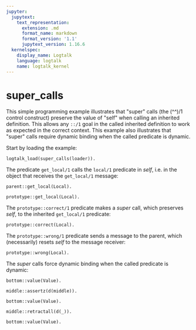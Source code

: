 ```yaml
---
jupyter:
  jupytext:
    text_representation:
      extension: .md
      format_name: markdown
      format_version: '1.1'
      jupytext_version: 1.16.6
  kernelspec:
    display_name: Logtalk
    language: logtalk
    name: logtalk_kernel
---
```


<!--
________________________________________________________________________

This file is part of Logtalk <https://logtalk.org/>  
SPDX-FileCopyrightText: 1998-2025 Paulo Moura <pmoura@logtalk.org>  
SPDX-License-Identifier: Apache-2.0

Licensed under the Apache License, Version 2.0 (the "License");
you may not use this file except in compliance with the License.
You may obtain a copy of the License at

    http://www.apache.org/licenses/LICENSE-2.0

Unless required by applicable law or agreed to in writing, software
distributed under the License is distributed on an "AS IS" BASIS,
WITHOUT WARRANTIES OR CONDITIONS OF ANY KIND, either express or implied.
See the License for the specific language governing permissions and
limitations under the License.
________________________________________________________________________
-->

# super_calls

This simple programming example illustrates that "super" calls (the (^^)/1
control construct) preserve the value of "self" when calling an inherited
definition. This allows any `::/1` goal in the called inherited definition
to work as expected in the correct context. This example also illustrates
that "super" calls require dynamic binding when the called predicate is
dynamic.

Start by loading the example:

```logtalk
logtalk_load(super_calls(loader)).
```

The predicate `get_local/1` calls the `local/1` predicate in _self_,
i.e. in the object that receives the `get_local/1` message:

```logtalk
parent::get_local(Local).
```

<!--
Local = parent.
-->

```logtalk
prototype::get_local(Local).
```

<!--
Local = prototype.
-->

The `prototype::correct/1` predicate makes a _super_ call, which preserves
_self_, to the inherited `get_local/1` predicate:

```logtalk
prototype::correct(Local).
```

<!--
Local = prototype.
-->

The `prototype::wrong/1` predicate sends a message to the parent, which
(necessarily) resets _self_ to the message receiver:

```logtalk
prototype::wrong(Local).
```

<!--
Local = parent.
-->

The _super_ calls force dynamic binding when the called predicate is dynamic:

```logtalk
bottom::value(Value).
```

<!--
Value = parent.
-->

```logtalk
middle::assertz(d(middle)).
```

<!--
true.
-->

```logtalk
bottom::value(Value).
```

<!--
Value = middle.
-->

```logtalk
middle::retractall(d(_)).
```

<!--
true.
-->

```logtalk
bottom::value(Value).
```

<!--
Value = parent.
-->
